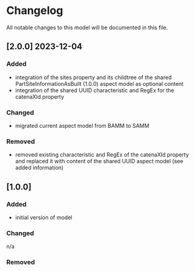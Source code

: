 # Changelog
All notable changes to this model will be documented in this file.

## [2.0.0] 2023-12-04
### Added
- integration of the sites property and its childtree of the shared PartSiteInformationAsBuilt (1.0.0) aspect model as optional content
- integration of the shared UUID characteristic and RegEx for the catenaXId property

### Changed
- migrated current aspect model from BAMM to SAMM

### Removed
- removed existing characteristic and RegEx of the catenaXId property and replaced it with content of the shared UUID aspect model (see added information)

## [1.0.0]
### Added
- initial version of model

### Changed
n/a

### Removed
